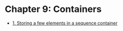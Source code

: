 # Chapter 9: Containers

- [1. Storing a few elements in a sequence container](recipe_01/README.md)




